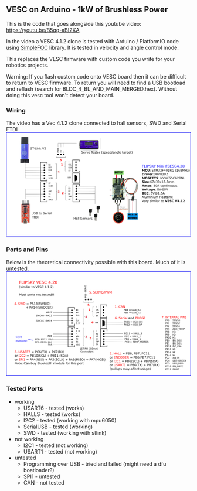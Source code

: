 ## VESC on Arduino - 1kW of Brushless Power

This is the code that goes alongside this youtube video:
https://youtu.be/B5qq-aBI2XA

In the video a VESC 4.1.2 clone is tested with Arduino / PlatformIO code using [SimpleFOC](https://simplefoc.com) library.  It is tested in velocity and angle control mode.

This replaces the VESC firmware with custom code you write for your robotics projects. 

Warning: If you flash custom code onto VESC board then it can be difficult to return to VESC firmware.  To return you will need to find a USB bootload and reflash (search for BLDC_4_BL_AND_MAIN_MERGED.hex).  Without doing this vesc tool won't detect your board.

### Wiring
The video has a Vec 4.1.2 clone connected to hall sensors, SWD and Serial FTDI 
![Wiring](flipsky-4.2.0.png)

### Ports and Pins

Below is the theoretical connectivity possible with this board.  Much of it is untested.
![Pins](flipsky-4.2.0-ports.png)

### Tested Ports

 - working
   - USART6 - tested (works)
   - HALLS - tested (works)
   - I2C2 - tested (working with mpu6050)
   - SerialUSB - tested (working)
   - SWD - tested (working with stlink)
 - not working 
   - I2C1 - tested (not working)
   - USART1 - tested (not working)
 - untested
   - Programming over USB - tried and failed (might need a dfu boatloader?)
   - SPI1 - untested
   - CAN - not tested





